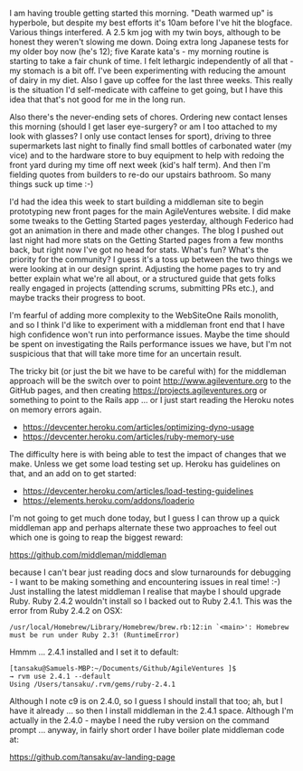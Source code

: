 I am having trouble getting started this morning.  "Death warmed up" is hyperbole, but despite my best efforts it's 10am before I've hit the blogface.  Various things interfered.  A 2.5 km jog with my twin boys, although to be honest they weren't slowing me down.  Doing extra long Japanese tests for my older boy now (he's 12); five Karate kata's - my morning routine is starting to take a fair chunk of time.  I felt lethargic independently of all that - my stomach is a bit off.  I've been experimenting with reducing the amount of dairy in my diet.  Also I gave up coffee for the last three weeks.  This really is the situation I'd self-medicate with caffeine to get going, but I have this idea that that's not good for me in the long run.

Also there's the never-ending sets of chores.  Ordering new contact lenses this morning (should I get laser eye-surgery? or am I too attached to my look with glasses? I only use contact lenses for sport), driving to three supermarkets last night to finally find small bottles of carbonated water (my vice) and to the hardware store to buy equipment to help with redoing the front yard during my time off next week (kid's half term).  And then I'm fielding quotes from builders to re-do our upstairs bathroom.  So many things suck up time :-)

I'd had the idea this week to start building a middleman site to begin prototyping new front pages for the main AgileVentures website.  I did make some tweaks to the Getting Started pages yesterday, although Federico had got an animation in there and made other changes.  The blog I pushed out last night had more stats on the Getting Started pages from a few months back, but right now I've got no head for stats.  What's fun?  What's the priority for the community?  I guess it's a toss up between the two things we were looking at in our design sprint.  Adjusting the home pages to try and better explain what we're all about, or a structured guide that gets folks really engaged in projects (attending scrums, submitting PRs etc.), and maybe tracks their progress to boot.

I'm fearful of adding more complexity to the WebSiteOne Rails monolith, and so I think I'd like to experiment with a middleman front end that I have high confidence won't run into performance issues.  Maybe the time should be spent on investigating the Rails performance issues we have, but I'm not suspicious that that will take more time for an uncertain result.

The tricky bit (or just the bit we have to be careful with) for the middleman approach will be the switch over to point http://www.agileventure.org to the GitHub pages, and then creating https://projects.agileventures.org or something to point to the Rails app ... or I just start reading the Heroku notes on memory errors again.

* https://devcenter.heroku.com/articles/optimizing-dyno-usage
* https://devcenter.heroku.com/articles/ruby-memory-use

The difficulty here is with being able to test the impact of changes that we make.  Unless we get some load testing set up.  Heroku has guidelines on that, and an add on to get started:

* https://devcenter.heroku.com/articles/load-testing-guidelines
* https://elements.heroku.com/addons/loaderio

I'm not going to get much done today, but I guess I can throw up a quick middleman app and perhaps alternate these two approaches to feel out which one is going to reap the biggest reward:

https://github.com/middleman/middleman

because I can't bear just reading docs and slow turnarounds for debugging - I want to be making something and encountering issues in real time! :-) Just installing the latest middleman I realise that maybe I should upgrade Ruby.  Ruby 2.4.2 wouldn't install so I backed out to Ruby 2.4.1.  This was the error from Ruby 2.4.2 on OSX:

```
/usr/local/Homebrew/Library/Homebrew/brew.rb:12:in `<main>': Homebrew must be run under Ruby 2.3! (RuntimeError)
```
Hmmm ... 2.4.1 installed and I set it to default:

```
[tansaku@Samuels-MBP:~/Documents/Github/AgileVentures ]$ 
→ rvm use 2.4.1 --default
Using /Users/tansaku/.rvm/gems/ruby-2.4.1
```

Although I note c9 is on 2.4.0, so I guess I should install that too; ah, but I have it already ... so then I install middleman in the 2.4.1 space.  Although I'm actually in the 2.4.0 - maybe I need the ruby version on the command prompt ... anyway, in fairly short order I have boiler plate middleman code at:

https://github.com/tansaku/av-landing-page



